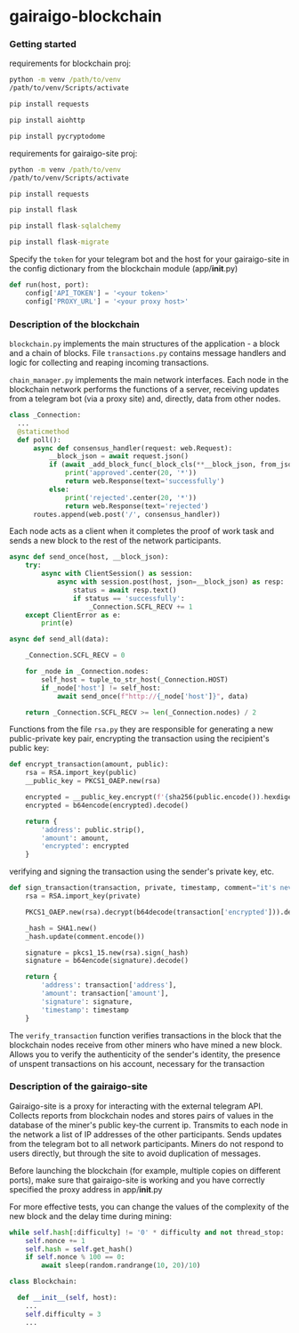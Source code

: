 # gairaigo-blockchain
### Getting started

requirements for blockchain proj:

```cmd
python -m venv /path/to/venv
/path/to/venv/Scripts/activate
```

```cmd
pip install requests
```

```cmd
pip install aiohttp
```

```cmd
pip install pycryptodome
```

requirements for gairaigo-site proj:

```cmd
python -m venv /path/to/venv
/path/to/venv/Scripts/activate
```

```cmd
pip install requests
```

```cmd
pip install flask
```

```cmd
pip install flask-sqlalchemy
```

```cmd
pip install flask-migrate
```

Specify the `token` for your telegram bot and the host for your gairaigo-site in the config dictionary from the blockchain module (app/__init__.py)
```py
def run(host, port):
    config['API_TOKEN'] = '<your token>'
    config['PROXY_URL'] = '<your proxy host>'
```

### Description of the blockchain

`blockchain.py` implements the main structures of the application - a block and a chain of blocks. File `transactions.py` contains message handlers and logic for collecting and reaping incoming transactions.

`chain_manager.py` implements the main network interfaces. Each node in the blockchain network performs the functions of a server, receiving updates from a telegram bot (via a proxy site) and, directly, data from other nodes.
```py
class _Connection:
  ...
  @staticmethod
  def poll():
      async def consensus_handler(request: web.Request):
          __block_json = await request.json()
          if (await _add_block_func(_block_cls(**__block_json, from_json=True), self_mine=False)) == 1:
              print('approved'.center(20, '*'))
              return web.Response(text='successfully')
          else:
              print('rejected'.center(20, '*'))
              return web.Response(text='rejected')
      routes.append(web.post('/', consensus_handler))
```
Each node acts as a client when it completes the proof of work task and sends a new block to the rest of the network participants.
```py
async def send_once(host, __block_json):
    try:
        async with ClientSession() as session:
            async with session.post(host, json=__block_json) as resp:
                status = await resp.text()
                if status == 'successfully':
                    _Connection.SCFL_RECV += 1
    except ClientError as e:
        print(e)
```
```py
async def send_all(data):

    _Connection.SCFL_RECV = 0

    for _node in _Connection.nodes:
        self_host = tuple_to_str_host(_Connection.HOST)
        if _node['host'] != self_host:
            await send_once(f"http://{_node['host']}", data)

    return _Connection.SCFL_RECV >= len(_Connection.nodes) / 2
```
Functions from the file `rsa.py` they are responsible for generating a new public-private key pair, encrypting the transaction using the recipient's public key:
```py
def encrypt_transaction(amount, public):
    rsa = RSA.import_key(public)
    __public_key = PKCS1_OAEP.new(rsa)

    encrypted = __public_key.encrypt(f'{sha256(public.encode()).hexdigest()}-->amount:{amount}'.encode())
    encrypted = b64encode(encrypted).decode()

    return {
        'address': public.strip(),
        'amount': amount,
        'encrypted': encrypted
    }
```
verifying and signing the transaction using the sender's private key, etc.
```py
def sign_transaction(transaction, private, timestamp, comment="it's never been a gairaigo"):
    rsa = RSA.import_key(private)

    PKCS1_OAEP.new(rsa).decrypt(b64decode(transaction['encrypted'])).decode()

    _hash = SHA1.new()
    _hash.update(comment.encode())

    signature = pkcs1_15.new(rsa).sign(_hash)
    signature = b64encode(signature).decode()

    return {
        'address': transaction['address'],
        'amount': transaction['amount'],
        'signature': signature,
        'timestamp': timestamp
    }
```
The `verify_transaction` function verifies transactions in the block that the blockchain nodes receive from other miners who have mined a new block. Allows you to verify the authenticity of the sender's identity, the presence of unspent transactions on his account, necessary for the transaction

### Description of the gairaigo-site

Gairaigo-site is a proxy for interacting with the external telegram API. Collects reports from blockchain nodes and stores pairs of values in the database of the miner's public key-the current ip. Transmits to each node in the network a list of IP addresses of the other participants. Sends updates from the telegram bot to all network participants. Miners do not respond to users directly, but through the site to avoid duplication of messages.

Before launching the blockchain (for example, multiple copies on different ports), make sure that gairaigo-site is working and you have correctly specified the proxy address in app/__init__.py

For more effective tests, you can change the values of the complexity of the new block and the delay time during mining:
```py
while self.hash[:difficulty] != '0' * difficulty and not thread_stop:
    self.nonce += 1
    self.hash = self.get_hash()
    if self.nonce % 100 == 0:
        await sleep(random.randrange(10, 20)/10)
```
```py
class Blockchain:

  def __init__(self, host):
    ...
    self.difficulty = 3
    ...
```

